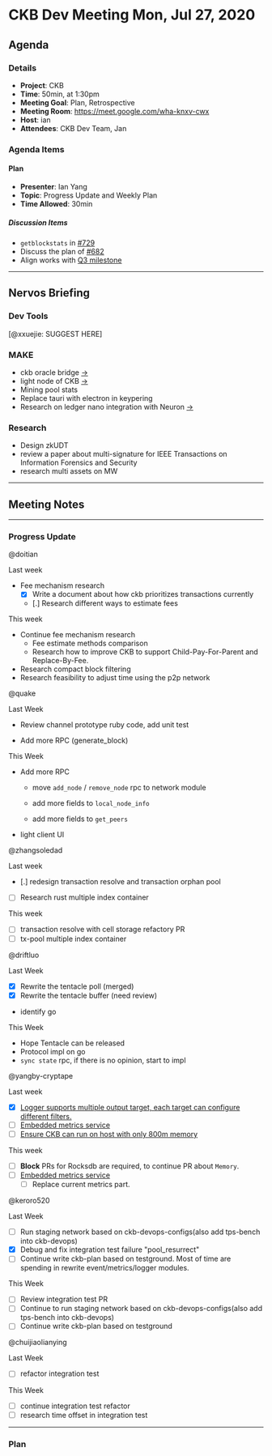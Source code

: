 # CKB Dev Meeting Mon, Jul 27, 2020

## Agenda

### Details

* **Project**: CKB
* **Time**: 50min, at 1:30pm
* **Meeting Goal**: Plan, Retrospective
* **Meeting Room**: https://meet.google.com/wha-knxv-cwx
* **Host**: ian
* **Attendees**: CKB Dev Team, Jan

### Agenda Items

#### Plan

* **Presenter**: Ian Yang
* **Topic**: Progress Update and Weekly Plan
* **Time Allowed**: 30min

##### Discussion Items

* `getblockstats` in [#729](https://github.com/nervosnetwork/ckb-internal/issues/729)
* Discuss the plan of [#682](https://github.com/nervosnetwork/ckb-internal/issues/682)
* Align works with [Q3 milestone](https://nervos.quip.com/tIqKAblsbOeA/CKB-Q3-Project-Break-Down#SBZACAk3V6q)

---
## Nervos Briefing

### Dev Tools

[@xxuejie: SUGGEST HERE]

### MAKE

* ckb oracle bridge [→](https://github.com/duanyytop/ckb-oracle-bridge/issues/1)
* light node of CKB [→](https://github.com/nervosnetwork/ckb-explorer-internal/issues/686)
* Mining pool stats
* Replace tauri with electron in keypering
* Research on ledger nano integration with Neuron [→](https://github.com/nervosnetwork/neuron-internal/issues/1213)

### Research

* Design zkUDT
* review a paper about multi-signature for IEEE Transactions on Information Forensics and Security
* research multi assets on MW

---
## Meeting Notes

---
### Progress Update

@doitian

Last week

* Fee mechanism research
    * [x] Write a document about how ckb prioritizes transactions currently
    * [.] Research different ways to estimate fees

This week

* Continue fee mechanism research
    * Fee estimate methods comparison
    * Research how to improve CKB to support Child-Pay-For-Parent and Replace-By-Fee.
* Research compact block filtering
* Research feasibility to adjust time using the p2p network

@quake

Last Week

* Review channel prototype ruby code, add unit test

* Add more RPC (generate_block)


This Week 
* Add more RPC
    - move `add_node` / `remove_node` rpc to network module

    - add more fields to `local_node_info`

    - add more fields to `get_peers`

* light client UI


@zhangsoledad

Last week
* [.] redesign transaction resolve and transaction orphan pool
* [ ] Research rust multiple index container

This week
* [ ] transaction resolve with cell storage refactory PR
* [ ] tx-pool multiple index container

@driftluo

Last Week

- [x] Rewrite the tentacle poll (merged)
- [x] Rewrite the tentacle buffer (need review)
- identify go

This Week

- Hope Tentacle can be released
- Protocol impl on go
- `sync state` rpc, if there is no opinion, start to impl

@yangby-cryptape

Last week
- [x] [Logger supports multiple output target, each target can configure different filters.](https://github.com/nervosnetwork/ckb-internal/issues/724)
- [ ] [Embedded metrics service](https://github.com/nervosnetwork/ckb-internal/issues/602)
- [ ] [Ensure CKB can run on host with only 800m memory](https://github.com/nervosnetwork/ckb-internal/issues/689)

This week
- [ ] **Block** PRs for Rocksdb are required, to continue PR about `Memory`.
- [ ] [Embedded metrics service](https://github.com/nervosnetwork/ckb-internal/issues/602)
  - [ ] Replace current metrics part.

@keroro520

Last Week

  - [ ] Run staging network based on ckb-devops-configs(also add tps-bench into ckb-devops)
  - [x] Debug and fix integration test failure "pool_resurrect"
  - [ ] Continue write ckb-plan based on testground. Most of time are spending in rewrite event/metrics/logger modules.

This Week

  - [ ] Review integration test PR
  - [ ] Continue to run staging network based on ckb-devops-configs(also add tps-bench into ckb-devops)
  - [ ] Continue write ckb-plan based on testground

@chuijiaolianying

Last Week

* [ ] refactor integration test

This Week

* [ ] continue integration test refactor
* [ ] research time offset in integration test

---
### Plan

